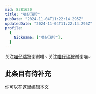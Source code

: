 ```yaml
---
mid: 8381620
title: "喵仔瑞狩"
pubDate: "2024-11-04T11:22:14.295Z"
updatedDate: "2024-11-04T11:22:14.295Z"
profile:
  {
    Nickname: ["喵仔瑞狩"],
  }
---
```


关注[喵仔瑞狩](https://space.bilibili.com/8381620)谢谢喵~ 关注[喵仔瑞狩](https://space.bilibili.com/8381620)谢谢喵~

## 此条目有待补充
你可以在[这里](https://github.com/Yuhanawa/VTuber.ICU-Content/edit/master/v/喵仔瑞狩/index.md)编辑本文
